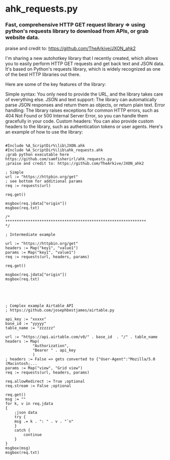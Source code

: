 # ahk_requests.py
<h3>Fast, comprehensive HTTP GET request library => using python's requests library to download from APIs, or grab website data.</h3>

praise and credit to: https://github.com/TheArkive/JXON_ahk2

I'm sharing a new autohotkey library that I recently created, which allows you to easily perform HTTP GET requests and get back text and JSON data. It's based on Python's requests library, which is widely recognized as one of the best HTTP libraries out there.

Here are some of the key features of the library:

Simple syntax: You only need to provide the URL, and the library takes care of everything else.
JSON and text support: The library can automatically parse JSON responses and return them as objects, or return plain text.
Error handling: The library raises exceptions for common HTTP errors, such as 404 Not Found or 500 Internal Server Error, so you can handle them gracefully in your code.
Custom headers: You can also provide custom headers to the library, such as authentication tokens or user agents.
Here's an example of how to use the library:
```autohotkey

#Include %A_ScriptDir%\lib\JXON.ahk
#Include %A_ScriptDir%\lib\ahk_requests.ahk
;grab python executable here https://github.com/samfisherirl/ahk_requests.py
;praise and credit to: https://github.com/TheArkive/JXON_ahk2

; Simple 
url := "https://httpbin.org/get"
; see bottom for additional params
req := requests(url)

req.get()

msgbox(req.jdata["origin"])
msgbox(req.txt)

/*
**************************************************************
*/

; Intermediate example

url := "https://httpbin.org/get"
headers := Map("key1", "value1")
params := Map("key1", "value1")
req := requests(url, headers, params)

req.get()

msgbox(req.jdata["origin"])
msgbox(req.txt)





; Complex example Airtable API 
; https://github.com/josephbestjames/airtable.py

api_key := "xxxxx"
base_id := "yyyyy"
table_name := "zzzzzz"

url := "https://api.airtable.com/v0/" . base_id  . "/" . table_name
headers := Map(
            "Authorization", 
            "Bearer " . api_key
            )
; headers := False => gets converted to {"User-Agent":"Mozilla/5.0 (Macintosh;...
params := Map("view", "Grid view")
req := requests(url, headers, params)

req.allowRedirect := True ;optional
req.stream := False ;optional

req.get()
msg := ""
for k, v in req.jdata
{
    ;json data
    try {
    msg .= k . ": " . v . "`n"
    }
    catch {
        continue
    }
}
msgbox(msg)
msgbox(req.txt)


```
